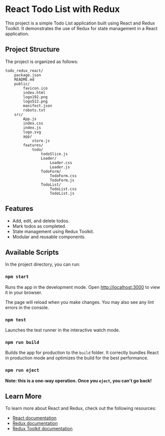 # React Todo List with Redux

This project is a simple Todo List application built using React and Redux Toolkit. It demonstrates the use of Redux for state management in a React application.

## Project Structure

The project is organized as follows:

```
todo_redux_react/
    package.json
    README.md
    public/
        favicon.ico
        index.html
        logo192.png
        logo512.png
        manifest.json
        robots.txt
    src/
        App.js
        index.css
        index.js
        logo.svg
        app/
            store.js
        features/
            todo/
                todoSlice.js
                Loader/
                    Loader.css
                    Loader.js
                TodoForm/
                    TodoForm.css
                    TodoForm.js
                TodoList/
                    TodoList.css
                    TodoList.js
```

## Features

- Add, edit, and delete todos.
- Mark todos as completed.
- State management using Redux Toolkit.
- Modular and reusable components.

## Available Scripts

In the project directory, you can run:

### `npm start`

Runs the app in the development mode. Open [http://localhost:3000](http://localhost:3000) to view it in your browser.

The page will reload when you make changes. You may also see any lint errors in the console.

### `npm test`

Launches the test runner in the interactive watch mode.

### `npm run build`

Builds the app for production to the `build` folder. It correctly bundles React in production mode and optimizes the build for the best performance.

### `npm run eject`

**Note: this is a one-way operation. Once you `eject`, you can't go back!**

## Learn More

To learn more about React and Redux, check out the following resources:

- [React documentation](https://reactjs.org/)
- [Redux documentation](https://redux.js.org/)
- [Redux Toolkit documentation](https://redux-toolkit.js.org/)
